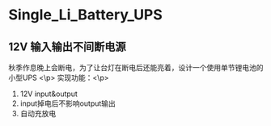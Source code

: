 # Single_Li_Battery_UPS

## 12V 输入输出不间断电源

秋季作息晚上会断电，为了让台灯在断电后还能亮着，设计一个使用单节锂电池的小型UPS <\p>
实现功能：<\p>
1. 12V input&output
2. input掉电后不影响output输出
3. 自动充放电

